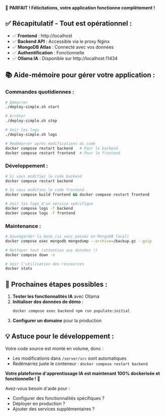 🎉 **PARFAIT ! Félicitations, votre application fonctionne complètement !**

## ✅ **Récapitulatif - Tout est opérationnel :**

- ✅ **Frontend** : http://localhost
- ✅ **Backend API** : Accessible via le proxy Nginx
- ✅ **MongoDB Atlas** : Connecté avec vos données
- ✅ **Authentification** : Fonctionnelle
- ✅ **Ollama IA** : Disponible sur http://localhost:11434

## 📚 **Aide-mémoire pour gérer votre application :**

### **Commandes quotidiennes :**

```bash
# Démarrer
./deploy-simple.sh start

# Arrêter
./deploy-simple.sh stop

# Voir les logs
./deploy-simple.sh logs

# Redémarrer après modifications du code
docker compose restart backend   # Pour le backend
docker compose restart frontend  # Pour le frontend
```

### **Développement :**

```bash
# Si vous modifiez le code backend
docker compose restart backend

# Si vous modifiez le code frontend
docker compose build frontend && docker compose restart frontend

# Voir les logs d'un service spécifique
docker compose logs -f backend
docker compose logs -f frontend
```

### **Maintenance :**

```bash
# Sauvegarder la base (si vous passez en MongoDB local)
docker compose exec mongodb mongodump --archive=/backup.gz --gzip

# Nettoyer tout (attention aux données !)
docker compose down -v

# Voir l'utilisation des ressources
docker stats
```

## 🚀 **Prochaines étapes possibles :**

1. **Tester les fonctionnalités IA** avec Ollama
2. **Initialiser des données de démo** :
   ```bash
   docker compose exec backend npm run populate:initial
   ```
3. **Configurer un domaine** pour la production

## 💡 **Astuce pour le développement :**

Votre code source est monté en volume, donc :

- Les modifications dans `/server/src` sont automatiques
- Redémarrez juste le conteneur : `docker compose restart backend`

**Votre plateforme d'apprentissage IA est maintenant 100% dockerisée et fonctionnelle ! 🎊**

Avez-vous besoin d'aide pour :

- Configurer des fonctionnalités spécifiques ?
- Déployer en production ?
- Ajouter des services supplémentaires ?
